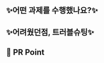 ## ✨어떤 과제를 수행했나요?✨

 <!--ex) 1주차 인스타그램 클론코딩-->

## ✨어려웠던점, 트러블슈팅✨

 <!--과제를 하며 어려웠던 점과, 어떻게 해결했는지 적어주세요!-->

## 🤔 PR Point

 <!--잘 모르겠거나 코드 리뷰를 중심적으로 했으면 하는 코드가 있다면 적어주세요!-->
